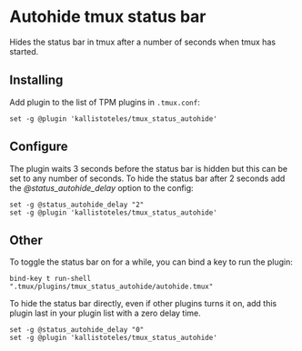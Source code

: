 Autohide tmux status bar
========================
Hides the status bar in tmux after a number of seconds when tmux has started.

Installing
----------
Add plugin to the list of TPM plugins in `.tmux.conf`:

``` tmux
set -g @plugin 'kallistoteles/tmux_status_autohide'
```

Configure
---------
The plugin waits 3 seconds before the status bar is hidden but this can be set to any number of seconds.
To hide the status bar after 2 seconds add the *@status_autohide_delay* option to the config:

``` tmux
set -g @status_autohide_delay "2"
set -g @plugin 'kallistoteles/tmux_status_autohide'
```

Other
-----
To toggle the status bar on for a while, you can bind a key to run the plugin:

``` tmux
bind-key t run-shell ".tmux/plugins/tmux_status_autohide/autohide.tmux"
```

To hide the status bar directly, even if other plugins turns it on, add this plugin last in your plugin list with a zero delay time.

``` tmux
set -g @status_autohide_delay "0"
set -g @plugin 'kallistoteles/tmux_status_autohide'
```
